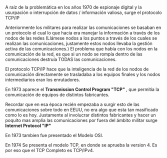 A raíz de la problemática en los años 1970 de espionaje digital y la usurpación o interrupción de datos / información valiosa, surge el protocolo TCP/IP

Anteriormente los militares para realizar las comunicaciones se basaban en un protocolo el cual lo que hacia era manejar la información a través de  los nodos de las redes (Llámese nodos a los puntos a través de los cuales se realizan las comunicaciones, justamente estos nodos llevaba la gestión activa de las comunicaciones.) 
El problema que había con los nodos en la comunicación de la red, es que si un nodo se rompía dentro de las comunicaciones destruía TODAS las comunicaciones.

El protocolo TCP/IP hace que la inteligencia de la red de los nodos de comunicación directamente se trasladaba a los equipos finales y los nodos intermediarios eran los enrutadores.

En 1973 aparece el **Transmission Control Program "TCP"** , que permitía la comunicación de equipos de distintos fabricantes.

Recordar que en esa época recién empezaba a surgir esto de las comunicaciones sobre todo en EEUU, no era algo que esta tan masificado como lo es hoy.
Justamente al involucrar distintos fabricantes y hacer un poquito mas amplia las comunicaciones por fuera del ámbito militar surge **Internet Protocol "IP"** 

En 1973 tambien fue presentado el Modelo OSI.

En 1974 Se presenta el modelo TCP, en donde se aprueba la version 4. Es por eso que el TCP Completo es TCP/IPv4.

